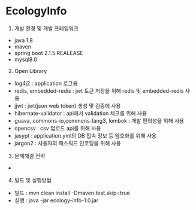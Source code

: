 # EcologyInfo
1. 개발 환경 및 개발 프레임워크
  - java 1.8
  - maven
  - spring boot 2.1.5.REALEASE
  - mysql8.0
  
2. Open Library
  - log4j2 : application 로그용
  - redis, embedded-redis : jwt 토큰 저장을 위해 redis 및 embedded-redis 사용
  - jjwt : jwt(json web token) 생성 및 검증에 사용
  - hibernate-validator : api에서 validation 체크를 위해 사용
  - guava, commons-io,commons-lang3, lombok : 개발 편의성을 위해 사용
  - opencsv : csv 업로드 api를 위해 사용
  - jasypt : application.yml의 DB 접속 정보 등 암호화를 위해 사용
  - jargon2 : 사용자의 패스워드 인코딩을 위해 사용
  
3. 문제해결 전략
  - 
  
4. 빌드 및 실행방법
  - 빌드 : mvn clean install -Dmaven.test.skip=true
  - 실행 : java -jar ecology-info-1.0.jar
